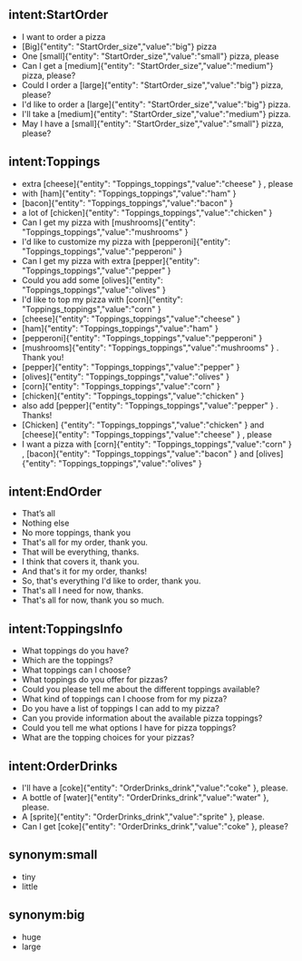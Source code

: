 ## intent:StartOrder
- I want to order a pizza
- [Big]{"entity": "StartOrder_size","value":"big"} pizza
- One [small]{"entity": "StartOrder_size","value":"small"} pizza, please
- Can I get a [medium]{"entity": "StartOrder_size","value":"medium"} pizza, please?
- Could I order a  [large]{"entity": "StartOrder_size","value":"big"} pizza, please?
- I'd like to order a  [large]{"entity": "StartOrder_size","value":"big"} pizza.
- I'll take a  [medium]{"entity": "StartOrder_size","value":"medium"} pizza.
- May I have a  [small]{"entity": "StartOrder_size","value":"small"} pizza, please?

## intent:Toppings
- extra [cheese]{"entity": "Toppings_toppings","value":"cheese" } , please
- with [ham]{"entity": "Toppings_toppings","value":"ham" }
- [bacon]{"entity": "Toppings_toppings","value":"bacon" }
- a lot of  [chicken]{"entity": "Toppings_toppings","value":"chicken" }
- Can I get my pizza with [mushrooms]{"entity": "Toppings_toppings","value":"mushrooms" }
- I'd like to customize my pizza with [pepperoni]{"entity": "Toppings_toppings","value":"pepperoni" }
- Can I get my pizza with extra  [pepper]{"entity": "Toppings_toppings","value":"pepper" }
- Could you add some [olives]{"entity": "Toppings_toppings","value":"olives" }
- I'd like to top my pizza with  [corn]{"entity": "Toppings_toppings","value":"corn" }
- [cheese]{"entity": "Toppings_toppings","value":"cheese" }
- [ham]{"entity": "Toppings_toppings","value":"ham" }
- [pepperoni]{"entity": "Toppings_toppings","value":"pepperoni" }
- [mushrooms]{"entity": "Toppings_toppings","value":"mushrooms" } . Thank you!
- [pepper]{"entity": "Toppings_toppings","value":"pepper" }
- [olives]{"entity": "Toppings_toppings","value":"olives" }
- [corn]{"entity": "Toppings_toppings","value":"corn" }
- [chicken]{"entity": "Toppings_toppings","value":"chicken" }
- also add [pepper]{"entity": "Toppings_toppings","value":"pepper" } . Thanks!
- [Chicken] {"entity": "Toppings_toppings","value":"chicken" } and [cheese]{"entity": "Toppings_toppings","value":"cheese" } , please
- I want a pizza with [corn]{"entity": "Toppings_toppings","value":"corn" } , [bacon]{"entity": "Toppings_toppings","value":"bacon" } and [olives]{"entity": "Toppings_toppings","value":"olives" }

## intent:EndOrder
- That’s all
- Nothing else
- No more toppings, thank you
- That's all for my order, thank you.
- That will be everything, thanks.
- I think that covers it, thank you.
- And that's it for my order, thanks!
- So, that's everything I'd like to order, thank you.
- That's all I need for now, thanks.
- That's all for now, thank you so much.

## intent:ToppingsInfo
- What toppings do you have?
- Which are the toppings?
- What toppings can I choose?
- What toppings do you offer for pizzas?
- Could you please tell me about the different toppings available?
- What kind of toppings can I choose from for my pizza?
- Do you have a list of toppings I can add to my pizza?
- Can you provide information about the available pizza toppings?
- Could you tell me what options I have for pizza toppings?
- What are the topping choices for your pizzas?

## intent:OrderDrinks
- I'll have a [coke]{"entity": "OrderDrinks_drink","value":"coke" }, please.
- A bottle of [water]{"entity": "OrderDrinks_drink","value":"water" }, please.
- A  [sprite]{"entity": "OrderDrinks_drink","value":"sprite" }, please.
- Can I get  [coke]{"entity": "OrderDrinks_drink","value":"coke" }, please?

## synonym:small
- tiny
- little

## synonym:big
- huge
- large
